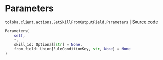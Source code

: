 # Parameters
`toloka.client.actions.SetSkillFromOutputField.Parameters` | [Source code](https://github.com/Toloka/toloka-kit/blob/v1.1.0.post1/src/client/actions.py#L126)

```python
Parameters(
    self,
    *,
    skill_id: Optional[str] = None,
    from_field: Union[RuleConditionKey, str, None] = None
)
```

